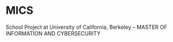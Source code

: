 # MICS
School Project at University of California, Berkeley – MASTER OF INFORMATION AND CYBERSECURITY
